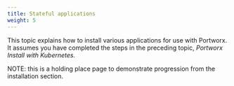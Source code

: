 ```yaml
---
title: Stateful applications
weight: 5
---
```


This topic explains how to install various applications for use with Portworx. It assumes you have completed the steps in the preceding topic, _Portworx Install with Kubernetes._

NOTE: this is a holding place page to demonstrate progression from the installation section.